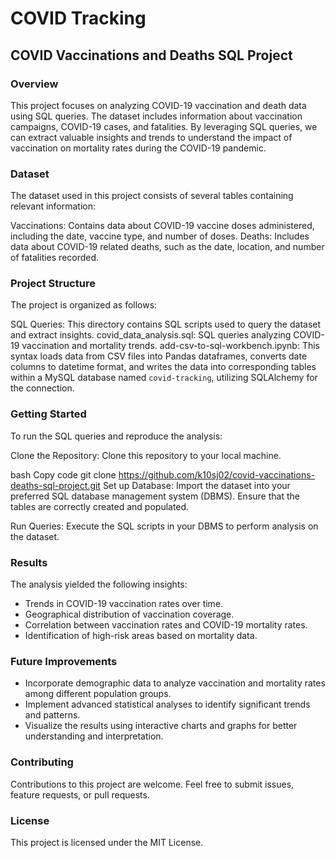 # COVID Tracking

## COVID Vaccinations and Deaths SQL Project

### Overview
This project focuses on analyzing COVID-19 vaccination and death data using SQL queries. The dataset includes information about vaccination campaigns, COVID-19 cases, and fatalities. By leveraging SQL queries, we can extract valuable insights and trends to understand the impact of vaccination on mortality rates during the COVID-19 pandemic.

### Dataset
The dataset used in this project consists of several tables containing relevant information:

Vaccinations: Contains data about COVID-19 vaccine doses administered, including the date, vaccine type, and number of doses.
Deaths: Includes data about COVID-19 related deaths, such as the date, location, and number of fatalities recorded.

### Project Structure
The project is organized as follows:

SQL Queries: 
This directory contains SQL scripts used to query the dataset and extract insights.
covid_data_analysis.sql: SQL queries analyzing COVID-19 vaccination and mortality trends.
add-csv-to-sql-workbench.ipynb: This syntax loads data from CSV files into Pandas dataframes, converts date columns to datetime format, and writes the data into corresponding tables within a MySQL database named `covid-tracking`, utilizing SQLAlchemy for the connection.

### Getting Started
To run the SQL queries and reproduce the analysis:

Clone the Repository: Clone this repository to your local machine.

bash
Copy code
git clone https://github.com/k10sj02/covid-vaccinations-deaths-sql-project.git
Set up Database: Import the dataset into your preferred SQL database management system (DBMS). Ensure that the tables are correctly created and populated.

Run Queries: Execute the SQL scripts in your DBMS to perform analysis on the dataset.

### Results
The analysis yielded the following insights:

- Trends in COVID-19 vaccination rates over time.
- Geographical distribution of vaccination coverage.
- Correlation between vaccination rates and COVID-19 mortality rates.
- Identification of high-risk areas based on mortality data.

### Future Improvements
- Incorporate demographic data to analyze vaccination and mortality rates among different population groups.
- Implement advanced statistical analyses to identify significant trends and patterns.
- Visualize the results using interactive charts and graphs for better understanding and interpretation.

### Contributing
Contributions to this project are welcome. Feel free to submit issues, feature requests, or pull requests.

### License
This project is licensed under the MIT License.

